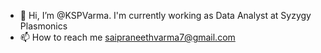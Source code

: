 - 👋 Hi, I’m @KSPVarma. I'm currently working as Data Analyst at Syzygy Plasmonics
- 📫 How to reach me saipraneethvarma7@gmail.com

<!---
KSPVarma/KSPVarma is a ✨ special ✨ repository because its `README.md` (this file) appears on your GitHub profile.
You can click the Preview link to take a look at your changes.
--->
